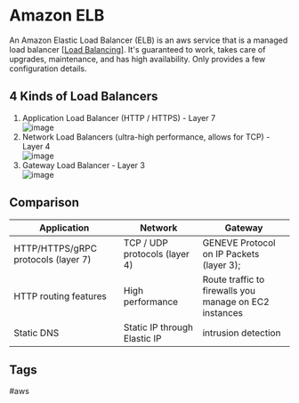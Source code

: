 # Amazon ELB

An Amazon Elastic Load Balancer (ELB) is an aws service that is a managed load balancer [[Load Balancing](https://github.com/EliotKhachi//publicZk/tree/main/202309150454)]. It's guaranteed to work, takes care of upgrades, maintenance, and has high availability. Only provides a few configuration details.  


## 4 Kinds of Load Balancers
1. Application Load Balancer (HTTP / HTTPS) - Layer 7  
![image](https://s3.us-west-1.amazonaws.com/zettelimages/Thu_Sep_14_10:02:01_PM_PDT_2023.png)
2. Network Load Balancers (ultra-high performance, allows for TCP) - Layer 4  
![image](https://s3.us-west-1.amazonaws.com/zettelimages/Thu_Sep_14_10:02:11_PM_PDT_2023.png)
3. Gateway Load Balancer - Layer 3  
![image](https://s3.us-west-1.amazonaws.com/zettelimages/Thu_Sep_14_10:02:21_PM_PDT_2023.png)

## Comparison
|Application|Network|Gateway|
|-----------|-------|-------|
|HTTP/HTTPS/gRPC protocols (layer 7)| TCP / UDP protocols (layer 4) |GENEVE Protocol on IP Packets (layer 3);  
|HTTP routing features|High performance|Route traffic to firewalls you manage on EC2 instances|
Static DNS|Static IP through Elastic IP|intrusion detection|

## Tags
#aws
